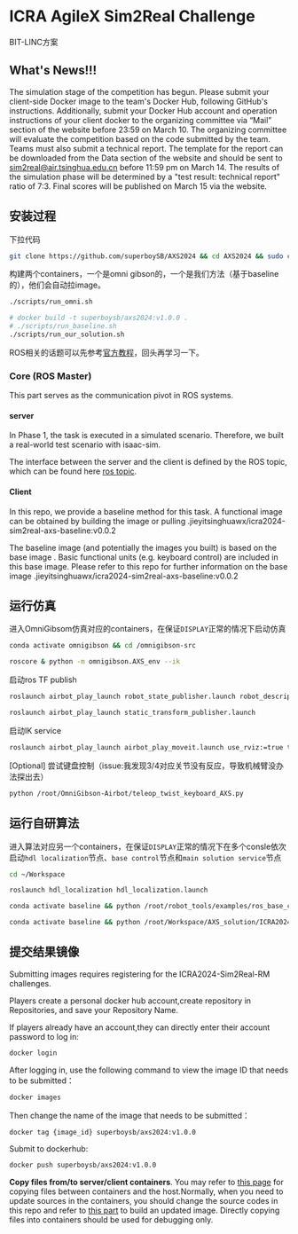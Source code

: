 # ICRA AgileX Sim2Real Challenge
BIT-LINC方案

## What's News!!!
The simulation stage of the competition has begun. Please submit your client-side Docker image to the team's Docker Hub, following GitHub's instructions. Additionally, submit your Docker Hub account and operation instructions of your client docker to the organizing committee via “Mail” section of the website before 23:59 on March 10. The organizing committee will evaluate the competition based on the code submitted by the team. Teams must also submit a technical report. The template for the report can be downloaded from the Data section of the website and should be sent to sim2real@air.tsinghua.edu.cn before 11:59 pm on March 14. The results of the simulation phase will be determined by a "test result: technical report" ratio of 7:3. Final scores will be published on March 15 via the website.

## 安装过程
下拉代码
```sh
git clone https://github.com/superboySB/AXS2024 && cd AXS2024 && sudo chmod a+x scripts/*
```
构建两个containers，一个是omni gibson的，一个是我们方法（基于baseline的），他们会自动拉image。
```sh
./scripts/run_omni.sh

# docker build -t superboysb/axs2024:v1.0.0 .
# ./scripts/run_baseline.sh
./scripts/run_our_solution.sh
```
ROS相关的话题可以先参考[官方教程](docs/sim2real-install-guide.md)，回头再学习一下。

### Core (ROS Master)

This part serves as the communication pivot in ROS systems.

#### server

In Phase 1, the task is executed in a simulated scenario. Therefore, we built a real-world test scenario with isaac-sim.

The interface between the server and the client is defined by the ROS topic, which can be found here [ros topic](./Platform_introduction.md).

#### Client

In this repo, we provide a baseline method for this task. A functional image can be obtained by building the image or pulling .jieyitsinghuawx/icra2024-sim2real-axs-baseline:v0.0.2


The baseline image (and potentially the images you built) is based on the base image . Basic functional units (e.g. keyboard control) are included in this base image. Please refer to this repo for further information on the base image .jieyitsinghuawx/icra2024-sim2real-axs-baseline:v0.0.2

## 运行仿真
进入OmniGibsom仿真对应的containers，在保证`DISPLAY`正常的情况下启动仿真
```sh
conda activate omnigibson && cd /omnigibson-src

roscore & python -m omnigibson.AXS_env --ik
```
启动ros TF publish
```sh
roslaunch airbot_play_launch robot_state_publisher.launch robot_description_path:=/root/OmniGibson-Airbot/omnigibson/data/assets/models/airbot_play_with_rm2/airbot_with_texture/urdf_obj/AIRBOT_V3_v2-3.urdf

roslaunch airbot_play_launch static_transform_publisher.launch
```
启动IK service
```sh
roslaunch airbot_play_launch airbot_play_moveit.launch use_rviz:=true target_moveit_config:=airbot_play_v2_1_config use_basic:=true
```
[Optional] 尝试键盘控制（issue:我发现3/4对应关节没有反应，导致机械臂没办法探出去）
```sh
python /root/OmniGibson-Airbot/teleop_twist_keyboard_AXS.py
```

## 运行自研算法
进入算法对应另一个containers，在保证`DISPLAY`正常的情况下在多个consle依次启动`hdl localization`节点、`base control`节点和`main solution service`节点
```sh
cd ~/Workspace

roslaunch hdl_localization hdl_localization.launch

conda activate baseline && python /root/robot_tools/examples/ros_base_control.py

conda activate baseline && python /root/Workspace/AXS_solution/ICRA2024-Sim2Real-AXS/src/airbot/example/AXS_solution.py
```


## 提交结果镜像
Submitting images requires registering for the ICRA2024-Sim2Real-RM challenges.

Players create a personal docker hub account,create repository in Repositories, and save your Repository Name.

If players already have an account,they can directly enter their account password to log in:
```sh
docker login
```
After logging in, use the following command to view the image ID that needs to be submitted：
```sh
docker images
```
Then change the name of the image that needs to be submitted：
```sh
docker tag {image_id} superboysb/axs2024:v1.0.0
```
Submit to dockerhub:
```sh
docker push superboysb/axs2024:v1.0.0
```
**Copy files from/to server/client containers**. You may refer to [this page](https://docs.docker.com/engine/reference/commandline/cp/) for copying files between containers and the host.Normally, when you need to update sources in the containers, you should change the source codes in this repo and refer to [this part](https://github.com/AIR-DISCOVER/ICRA2024-Sim2Real-RM#build-an-updated-client-image) to build an updated image. Directly copying files into containers should be used for debugging only.


